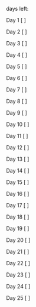 days left:

Day 1 [ ]

Day 2 [ ]

Day 3 [ ]

Day 4 [ ]

Day 5 [ ]

Day 6 [ ]

Day 7 [ ]

Day 8 [ ]

Day 9 [ ]

Day 10 [ ]

Day 11 [ ]

Day 12 [ ]

Day 13 [ ]

Day 14 [ ]

Day 15 [ ]

Day 16 [ ]

Day 17 [ ]

Day 18 [ ]

Day 19 [ ]

Day 20 [ ]

Day 21 [ ]

Day 22 [ ]

Day 23 [ ]

Day 24 [ ]

Day 25 [ ]

